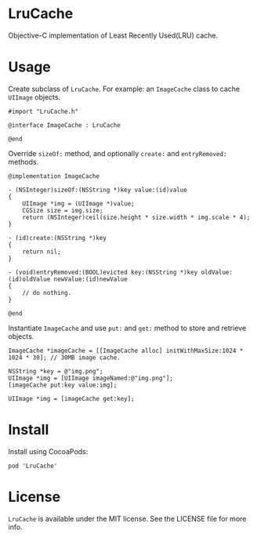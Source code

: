 LruCache
======
Objective-C implementation of Least Recently Used(LRU) cache.

Usage
======
Create subclass of ```LruCache```. For example: an ```ImageCache``` class to cache ```UIImage``` objects.
```
#import "LruCache.h"

@interface ImageCache : LruCache

@end
```
Override ```sizeOf:``` method, and optionally ```create:``` and ```entryRemoved:``` methods.
```
@implementation ImageCache

- (NSInteger)sizeOf:(NSString *)key value:(id)value
{
    UIImage *img = (UIImage *)value;
    CGSize size = img.size;
    return (NSInteger)ceil(size.height * size.width * img.scale * 4);
}

- (id)create:(NSString *)key
{
    return nil;
}

- (void)entryRemoved:(BOOL)evicted key:(NSString *)key oldValue:(id)oldValue newValue:(id)newValue
{
    // do nothing.
}

@end
```
Instantiate ```ImageCache``` and use ```put:``` and ```get:``` method to store and retrieve objects.
```
ImageCache *imageCache = [[ImageCache alloc] initWithMaxSize:1024 * 1024 * 30]; // 30MB image cache.

NSString *key = @"img.png";
UIImage *img = [UIImage imageNamed:@"img.png"];
[imageCache put:key value:img];
```
```
UIImage *img = [imageCache get:key];
```

Install
======
Install using CocoaPods:
```
pod 'LruCache'
```

License
==============
```LruCache``` is available under the MIT license. See the LICENSE file for more info.

